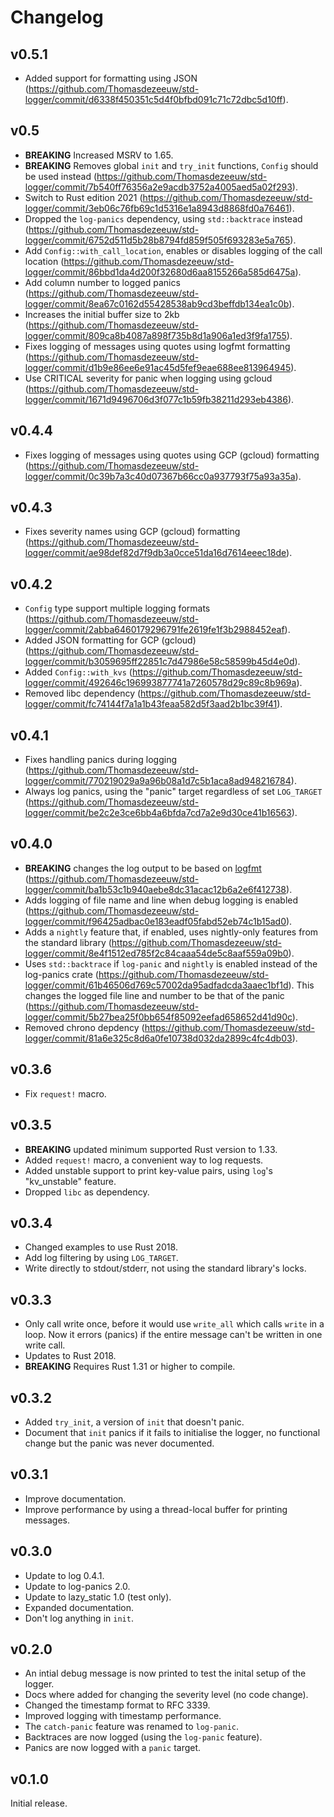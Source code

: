 # Changelog

## v0.5.1

* Added support for formatting using JSON
  (https://github.com/Thomasdezeeuw/std-logger/commit/d6338f450351c5d4f0bfbd091c71c72dbc5d10ff).

## v0.5

* **BREAKING** Increased MSRV to 1.65.
* **BREAKING** Removes global `init` and `try_init` functions, `Config` should be used
  instead
  (https://github.com/Thomasdezeeuw/std-logger/commit/7b540ff76356a2e9acdb3752a4005aed5a02f293).
* Switch to Rust edition 2021
  (https://github.com/Thomasdezeeuw/std-logger/commit/3eb06c76fb69c1d5316e1a8943d8868fd0a76461).
* Dropped the `log-panics` dependency, using `std::backtrace` instead
  (https://github.com/Thomasdezeeuw/std-logger/commit/6752d511d5b28b8794fd859f505f693283e5a765).
* Add `Config::with_call_location`, enables or disables logging of the call
  location
  (https://github.com/Thomasdezeeuw/std-logger/commit/86bbd1da4d200f32680d6aa8155266a585d6475a).
* Add column number to logged panics
  (https://github.com/Thomasdezeeuw/std-logger/commit/8ea67c0162d55428538ab9cd3beffdb134ea1c0b).
* Increases the initial buffer size to 2kb
  (https://github.com/Thomasdezeeuw/std-logger/commit/809ca8b4087a898f735b8d1a906a1ed3f9fa1755).
* Fixes logging of messages using quotes using logfmt formatting
  (https://github.com/Thomasdezeeuw/std-logger/commit/d1b9e86ee6e91ac45d5fef9eae688ee813964945).
* Use CRITICAL severity for panic when logging using gcloud
  (https://github.com/Thomasdezeeuw/std-logger/commit/1671d9496706d3f077c1b59fb38211d293eb4386).

## v0.4.4

* Fixes logging of messages using quotes using GCP (gcloud) formatting
  (https://github.com/Thomasdezeeuw/std-logger/commit/0c39b7a3c40d07367b66cc0a937793f75a93a35a).

## v0.4.3

* Fixes severity names using GCP (gcloud) formatting
  (https://github.com/Thomasdezeeuw/std-logger/commit/ae98def82d7f9db3a0cce51da16d7614eeec18de).

## v0.4.2

* `Config` type support multiple logging formats
  (https://github.com/Thomasdezeeuw/std-logger/commit/2abba6460179296791fe2619fe1f3b2988452eaf).
* Added JSON formatting for GCP (gcloud)
  (https://github.com/Thomasdezeeuw/std-logger/commit/b3059695ff22851c7d47986e58c58599b45d4e0d).
* Added `Config::with_kvs`
  (https://github.com/Thomasdezeeuw/std-logger/commit/492646c196993877741a7260578d29c89c8b969a).
* Removed libc dependency
  (https://github.com/Thomasdezeeuw/std-logger/commit/fc74144f7a1a1b43feaa582d5f3aad2b1bc39f41).

## v0.4.1

* Fixes handling panics during logging
  (https://github.com/Thomasdezeeuw/std-logger/commit/770219029a9a96b08a1d7c5b1aca8ad948216784).
* Always log panics, using the "panic" target regardless of set `LOG_TARGET`
  (https://github.com/Thomasdezeeuw/std-logger/commit/be2c2e3ce6bb4a6bfda7cd7a2e9d30ce41b16563).

## v0.4.0

* **BREAKING** changes the log output to be based on [logfmt]
  (https://github.com/Thomasdezeeuw/std-logger/commit/ba1b53c1b940aebe8dc31acac12b6a2e6f412738).
* Adds logging of file name and line when debug logging is enabled
  (https://github.com/Thomasdezeeuw/std-logger/commit/f96425adbac0e183eadf05fabd52eb74c1b15ad0).
* Adds a `nightly` feature that, if enabled, uses nightly-only features from the
  standard library
  (https://github.com/Thomasdezeeuw/std-logger/commit/8e4f1512ed785f2c84caaa54de5c8aaf559a09b0).
* Uses `std::backtrace` if `log-panic` and `nightly` is enabled instead of the
  log-panics crate
  (https://github.com/Thomasdezeeuw/std-logger/commit/61b46506d769c57002da95adfadcda3aaec1bf1d).
  This changes the logged file line and number to be that of the panic
  (https://github.com/Thomasdezeeuw/std-logger/commit/5b27bea25f0bb654f85092eefad658652d41d90c).
* Removed chrono depdency
  (https://github.com/Thomasdezeeuw/std-logger/commit/81a6e325c8d6a0fe10738d032da2899c4fc4db03).

[logfmt]: https://www.brandur.org/logfmt

## v0.3.6

* Fix `request!` macro.

## v0.3.5

* **BREAKING** updated minimum supported Rust version to 1.33.
* Added `request!` macro, a convenient way to log requests.
* Added unstable support to print key-value pairs, using `log`'s "kv_unstable"
  feature.
* Dropped `libc` as dependency.

## v0.3.4

* Changed examples to use Rust 2018.
* Add log filtering by using `LOG_TARGET`.
* Write directly to stdout/stderr, not using the standard library's locks.

## v0.3.3

* Only call write once, before it would use `write_all` which calls `write` in
  a loop. Now it errors (panics) if the entire message can't be written in one
  write call.
* Updates to Rust 2018.
* **BREAKING** Requires Rust 1.31 or higher to compile.

## v0.3.2

* Added `try_init`, a version of `init` that doesn't panic.
* Document that `init` panics if it fails to initialise the logger, no
  functional change but the panic was never documented.

## v0.3.1

* Improve documentation.
* Improve performance by using a thread-local buffer for printing messages.

## v0.3.0

* Update to log 0.4.1.
* Update to log-panics 2.0.
* Update to lazy_static 1.0 (test only).
* Expanded documentation.
* Don't log anything in `init`.

## v0.2.0

* An intial debug message is now printed to test the inital setup of the logger.
* Docs where added for changing the severity level (no code change).
* Changed the timestamp format to RFC 3339.
* Improved logging with timestamp performance.
* The `catch-panic` feature was renamed to `log-panic`.
* Backtraces are now logged (using the `log-panic` feature).
* Panics are now logged with a `panic` target.

## v0.1.0

Initial release.
